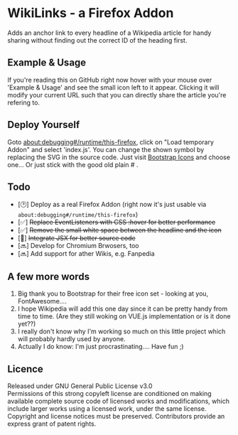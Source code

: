 # WikiLinks - a Firefox Addon
Adds an anchor link to every headline of a Wikipedia article for handy sharing without finding out the correct ID of the heading first.

## Example & Usage
If you're reading this on GitHub right now hover with your mouse over 'Example & Usage' and see the small icon left to it appear.
Clicking it will modify your current URL such that you can directly share the article you're refering to.

## Deploy Yourself
Goto <a href="about:debugging#/runtime/this-firefox">about:debugging#/runtime/this-firefox</a>, click on "Load temporary Addon" and select 'index.js'.
You can change the shown symbol by replacing the SVG in the source code. Just visit <a href="https://icons.getbootstrap.com/">Bootstrap Icons</a> and choose one... Or just stick with the good old plain # .

## Todo
* [🕑] Deploy as a real Firefox Addon (right now it's just usable via `about:debugging#/runtime/this-firefox`)
* [✅] ~~Replace EventListeners with CSS :hover for better performance~~
* [✅] ~~Remove the small white space between the headline and the icon~~
* [💨] ~~Integrate JSX for better source code~~
* [🔜] Develop for Chromium Brwosers, too
* [🔜] Add support for ather Wikis, e.g. Fanpedia

## A few more words
1. Big thank you to Bootstrap for their free icon set - looking at you, FontAwesome....
2. I hope Wikipedia will add this one day since it can be pretty handy from time to time. (Are they still woking on VUE.js implementation or is it done yet??)
3. I really don't know why I'm working so much on this little project which will probably hardly used by anyone. 
4. Actually I do know: I'm just procrastinating.... Have fun ;)

## Licence
Released under GNU General Public License v3.0
</br>
Permissions of this strong copyleft license are conditioned on making available complete source code of licensed works and modifications, which include larger works using a licensed work, under the same license. Copyright and license notices must be preserved. Contributors provide an express grant of patent rights. 